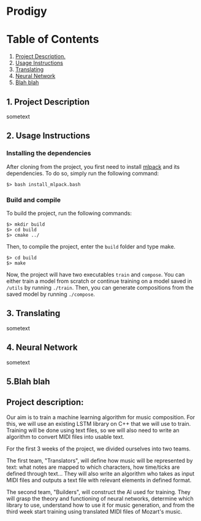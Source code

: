 # Prodigy

# Table of Contents 

1. [ Project Description. ](#desc)
2. [ Usage Instructions ](#usage)
3. [ Translating ](#trans)
4. [ Neural Network](#network)
5. [ Blah blah](#other)

<a name="desc"></a>
## 1. Project Description

sometext

<a name="usage"></a>
## 2. Usage Instructions

### Installing the dependencies
After cloning from the project, you first need to install [mlpack](https://www.mlpack.org) and its dependencies.
To do so, simply run the following command:
```
$> bash install_mlpack.bash 
```

### Build and compile
To build the project, run the following commands:
```
$> mkdir build
$> cd build
$> cmake ../
```

Then, to compile the project, enter the `build` folder and type make.
```
$> cd build
$> make
```

Now, the project will have two executables `train` and `compose`. 
You can either train a model from scratch or continue training on a model saved in `/utils` by running `./train`.
Then, you can generate compositions from the saved model by running `./compose`.

<a name="trans"></a>
## 3. Translating 

sometext

<a name="network"></a>
## 4. Neural Network 

sometext

<a name="extra"></a>
## 5.Blah blah



## Project description:

Our aim is to train a machine learning algorithm for music composition. For this, we will use an existing LSTM library on C++ that we will use to train. Training will be done using text files, so we will also need to write an algorithm to convert MIDI files into usable text.

For the first 3 weeks of the project, we divided ourselves into two teams.

The first team, "Translators", will define how music will be represented by text: what notes are mapped to which characters, how time/ticks are defined through text... They will also write an algorithm who takes as input MIDI files and outputs a text file with relevant elements in defined format.

The second team, "Builders", will construct the AI used for training. They will grasp the theory and functioning of neural networks, determine which library to use, understand how to use it for music generation, and from the third week start training using translated MIDI files of Mozart's music.


